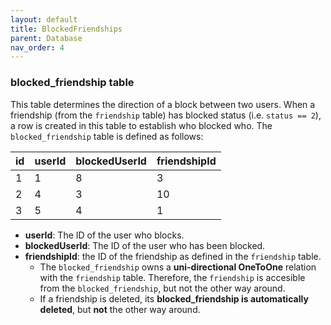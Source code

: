 ```yaml
---
layout: default
title: BlockedFriendships
parent: Database
nav_order: 4
---
```


### blocked_friendship table

This table determines the direction of a block between two users. When
a friendship (from the `friendship` table) has blocked status
(i.e. `status == 2`), a row is created in this table to establish who blocked who.
The `blocked_friendship` table is defined as follows:

| id  | userId | blockedUserId | friendshipId |
|-----|--------|---------------|--------------|
|  1  |    1   |       8       |      3       |
|  2  |    4   |       3       |      10      |
|  3  |    5   |       4       |      1       |

- **userId**: The ID of the user who blocks.
- **blockedUserId**: The ID of the user who has been blocked.
- **friendshipId**: the ID of the friendship as defined in the `friendship` table.
    - The `blocked_friendship` owns a **uni-directional OneToOne** relation with the
        `friendship` table. Therefore, the `friendship` is accesible from the
        `blocked_friendship`, but not the other way around.
    - If a friendship is deleted, its **blocked_friendship is automatically deleted**, but
        **not** the other way around.


